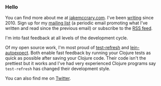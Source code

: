 ### Hello

You can find more about me at [jakemccrary.com](https://jakemccrary.com/about.html).
I've been [writing](https://jakemccrary.com/blog/archives/) since 2010.
Sign up for my [mailing list](https://jakemccrary.substack.com/welcome) (a periodic email promoting what I've written and read since the previous email) or subscribe to the [RSS feed](https://feeds.feedburner.com/JakeMccrarysMusings).

I'm into fast feedback at all levels of the development cycle.

Of my open source work, I'm most proud of [test-refresh](https://github.com/jakemcc/ltest-refresh) and [lein-autoexpect](https://github.com/clojure-expectations/lein-autoexpect).
Both enable fast feedback by running your Clojure tests as quick as possible after saving your Clojure code.
Their code isn't the prettiest but it works and I've had very experienced Clojure programs say `test-refresh` has changed their development style.

You can also find me on [Twitter](https://twitter.com/jakemcc).
